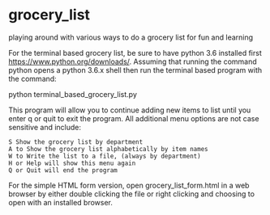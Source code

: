 # grocery_list
playing around with various ways to do a grocery list for fun and learning

For the terminal based grocery list, be sure to have python 3.6 installed first https://www.python.org/downloads/.  Assuming that running the command python opens a python 3.6.x shell then run the terminal based program with the command:

python terminal_based_grocery_list.py

This program will allow you to continue adding new items to list until you enter q or quit to exit the program.
All additional menu options are not case sensitive and include:

    S Show the grocery list by department
    A to Show the grocery list alphabetically by item names
    W to Write the list to a file, (always by department)
    H or Help will show this menu again
    Q or Quit will end the program
    
For the simple HTML form version, open grocery_list_form.html in a web browser by either double clicking the file or right clicking and choosing to open with an installed browser.   
    
